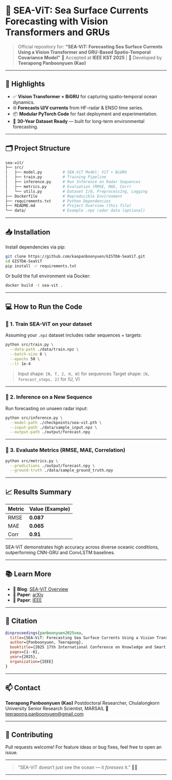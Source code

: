 # 🌊 SEA-ViT: Sea Surface Currents Forecasting with Vision Transformers and GRUs

> Official repository for:
> **"SEA-ViT: Forecasting Sea Surface Currents Using a Vision Transformer and GRU-Based Spatio-Temporal Covariance Model"**
> 📌 Accepted at **IEEE KST 2025** | 🔬 Developed by **Teerapong Panboonyuen (Kao)**

---

## 🚀 Highlights

* ✅ **Vision Transformer + BiGRU** for capturing spatio-temporal ocean dynamics.
* 🌐 **Forecasts U/V currents** from HF-radar & ENSO time series.
* 📦 **Modular PyTorch Code** for fast deployment and experimentation.
* 🧠 **30-Year Dataset Ready** — built for long-term environmental forecasting.

---

## 🗂️ Project Structure

```bash
sea-vit/
├── src/
│   ├── model.py         # SEA-ViT Model: ViT + BiGRU
│   ├── train.py         # Training Pipeline
│   ├── inference.py     # Run Inference on Radar Sequences
│   ├── metrics.py       # Evaluation (RMSE, MAE, Corr)
│   └── utils.py         # Dataset I/O, Preprocessing, Logging
├── Dockerfile           # Reproducible Environment
├── requirements.txt     # Python Dependencies
├── README.md            # Project Overview (this file)
└── data/                # Example .npz radar data (optional)
```

---

## 📥 Installation

Install dependencies via pip:

```bash
git clone https://github.com/kaopanboonyuen/GISTDA-SeaViT.git
cd GISTDA-SeaViT
pip install -r requirements.txt
```

Or build the full environment via Docker:

```bash
docker build -t sea-vit .
```

---

## 💻 How to Run the Code

### 🔧 1. Train SEA-ViT on your dataset

Assuming your `.npz` dataset includes radar sequences + targets:

```bash
python src/train.py \
  --data-path ./data/train.npz \
  --batch-size 8 \
  --epochs 50 \
  --lr 1e-4
```

> Input shape: `[N, T, 2, H, W]` for sequences
> Target shape: `[N, forecast_steps, 2]` for (U, V)

---

### 🧠 2. Inference on a New Sequence

Run forecasting on unseen radar input:

```bash
python src/inference.py \
  --model-path ./checkpoints/sea-vit.pth \
  --input-path ./data/sample_input.npz \
  --output-path ./output/forecast.npy
```

---

### 📏 3. Evaluate Metrics (RMSE, MAE, Correlation)

```bash
python src/metrics.py \
  --predictions ./output/forecast.npy \
  --ground-truth ./data/sample_ground_truth.npy
```

---

## 📈 Results Summary

| Metric | Value (Example) |
| ------ | --------------- |
| RMSE   | **0.087**       |
| MAE    | **0.065**       |
| Corr   | **0.91**        |

SEA-ViT demonstrates high accuracy across diverse oceanic conditions, outperforming CNN-GRU and ConvLSTM baselines.

---

## 📚 Learn More

* 📖 **Blog**: [SEA-ViT Overview](https://kaopanboonyuen.github.io/GISTDA-SeaViT/)
* 📄 **Paper**: [arXiv](https://arxiv.org/abs/2409.16313)
* 📄 **Paper**: [IEEE](https://ieeexplore.ieee.org/document/11003320/)

---

## 🔬 Citation

```bibtex
@inproceedings{panboonyuen2025sea,
  title={SEA-ViT: Forecasting Sea Surface Currents Using a Vision Transformer and GRU-Based Spatio-Temporal Covariance Model},
  author={Panboonyuen, Teerapong},
  booktitle={2025 17th International Conference on Knowledge and Smart Technology (KST)},
  pages={1--6},
  year={2025},
  organization={IEEE}
}
```

---

## 📫 Contact

**Teerapong Panboonyuen (Kao)**
Postdoctoral Researcher, Chulalongkorn University
Senior Research Scientist, MARSAIL
📧 [teerapong.panboonyuen@gmail.com](mailto:teerapong.panboonyuen@gmail.com)

---

## 🤝 Contributing

Pull requests welcome! For feature ideas or bug fixes, feel free to open an issue.

---

> “SEA-ViT doesn’t just see the ocean — it *foresees* it.” 🌊📡

---